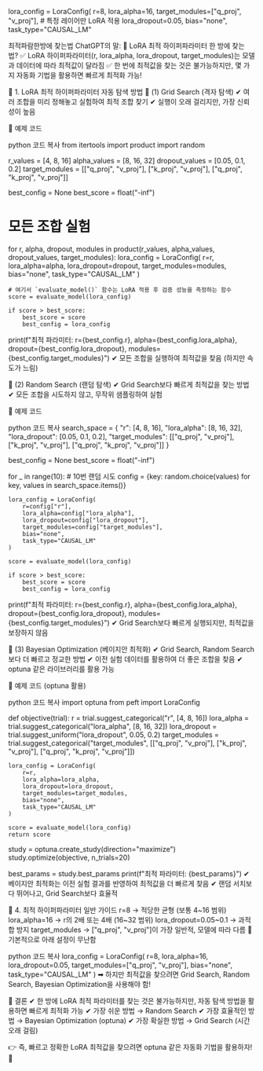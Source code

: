 ﻿lora_config = LoraConfig(
    r=8,
    lora_alpha=16,
    target_modules=["q_proj", "v_proj"],  # 특정 레이어만 LoRA 적용
    lora_dropout=0.05,
    bias="none",
    task_type="CAUSAL_LM"

최적파람한방에 찾는법
ChatGPT의 말:
🚀 LoRA 최적 하이퍼파라미터 한 방에 찾는 법?
✅ LoRA 하이퍼파라미터(r, lora_alpha, lora_dropout, target_modules)는 모델과 데이터에 따라 최적값이 달라짐
✅ 한 번에 최적값을 찾는 것은 불가능하지만, 몇 가지 자동화 기법을 활용하면 빠르게 최적화 가능!

📌 1. LoRA 최적 하이퍼파라미터 자동 탐색 방법
🔹 (1) Grid Search (격자 탐색)
✔ 여러 조합을 미리 정해놓고 실험하여 최적 조합 찾기
✔ 실행이 오래 걸리지만, 가장 신뢰성이 높음

📌 예제 코드

python
코드 복사
from itertools import product
import random

r_values = [4, 8, 16]
alpha_values = [8, 16, 32]
dropout_values = [0.05, 0.1, 0.2]
target_modules = [["q_proj", "v_proj"], ["k_proj", "v_proj"], ["q_proj", "k_proj", "v_proj"]]

best_config = None
best_score = float("-inf")

# 모든 조합 실험
for r, alpha, dropout, modules in product(r_values, alpha_values, dropout_values, target_modules):
    lora_config = LoraConfig(
        r=r,
        lora_alpha=alpha,
        lora_dropout=dropout,
        target_modules=modules,
        bias="none",
        task_type="CAUSAL_LM"
    )

    # 여기서 `evaluate_model()` 함수는 LoRA 적용 후 검증 성능을 측정하는 함수
    score = evaluate_model(lora_config)

    if score > best_score:
        best_score = score
        best_config = lora_config

print(f"최적 파라미터: r={best_config.r}, alpha={best_config.lora_alpha}, dropout={best_config.lora_dropout}, modules={best_config.target_modules}")
✔ 모든 조합을 실행하여 최적값을 찾음 (하지만 속도가 느림)

🔹 (2) Random Search (랜덤 탐색)
✔ Grid Search보다 빠르게 최적값을 찾는 방법
✔ 모든 조합을 시도하지 않고, 무작위 샘플링하여 실험

📌 예제 코드

python
코드 복사
search_space = {
    "r": [4, 8, 16],
    "lora_alpha": [8, 16, 32],
    "lora_dropout": [0.05, 0.1, 0.2],
    "target_modules": [["q_proj", "v_proj"], ["k_proj", "v_proj"], ["q_proj", "k_proj", "v_proj"]]
}

best_config = None
best_score = float("-inf")

for _ in range(10):  # 10번 랜덤 시도
    config = {key: random.choice(values) for key, values in search_space.items()}
    
    lora_config = LoraConfig(
        r=config["r"],
        lora_alpha=config["lora_alpha"],
        lora_dropout=config["lora_dropout"],
        target_modules=config["target_modules"],
        bias="none",
        task_type="CAUSAL_LM"
    )

    score = evaluate_model(lora_config)

    if score > best_score:
        best_score = score
        best_config = lora_config

print(f"최적 파라미터: r={best_config.r}, alpha={best_config.lora_alpha}, dropout={best_config.lora_dropout}, modules={best_config.target_modules}")
✔ Grid Search보다 빠르게 실행되지만, 최적값을 보장하지 않음

🔹 (3) Bayesian Optimization (베이지안 최적화)
✔ Grid Search, Random Search보다 더 빠르고 정교한 방법
✔ 이전 실험 데이터를 활용하여 더 좋은 조합을 찾음
✔ optuna 같은 라이브러리를 활용 가능

📌 예제 코드 (optuna 활용)

python
코드 복사
import optuna
from peft import LoraConfig

def objective(trial):
    r = trial.suggest_categorical("r", [4, 8, 16])
    lora_alpha = trial.suggest_categorical("lora_alpha", [8, 16, 32])
    lora_dropout = trial.suggest_uniform("lora_dropout", 0.05, 0.2)
    target_modules = trial.suggest_categorical("target_modules", [["q_proj", "v_proj"], ["k_proj", "v_proj"], ["q_proj", "k_proj", "v_proj"]])

    lora_config = LoraConfig(
        r=r,
        lora_alpha=lora_alpha,
        lora_dropout=lora_dropout,
        target_modules=target_modules,
        bias="none",
        task_type="CAUSAL_LM"
    )

    score = evaluate_model(lora_config)
    return score

study = optuna.create_study(direction="maximize")
study.optimize(objective, n_trials=20)

best_params = study.best_params
print(f"최적 파라미터: {best_params}")
✔ 베이지안 최적화는 이전 실험 결과를 반영하여 최적값을 더 빠르게 찾음
✔ 랜덤 서치보다 뛰어나고, Grid Search보다 효율적

📌 4. 최적 하이퍼파라미터 일반 가이드
r=8 → 적당한 균형 (보통 4~16 범위)
lora_alpha=16 → r의 2배 또는 4배 (16~32 범위)
lora_dropout=0.05~0.1 → 과적합 방지
target_modules → ["q_proj", "v_proj"]이 가장 일반적, 모델에 따라 다름
📌 기본적으로 아래 설정이 무난함

python
코드 복사
lora_config = LoraConfig(
    r=8,
    lora_alpha=16,
    lora_dropout=0.05,
    target_modules=["q_proj", "v_proj"],
    bias="none",
    task_type="CAUSAL_LM"
)
➡ 하지만 최적값을 찾으려면 Grid Search, Random Search, Bayesian Optimization을 사용해야 함!

🚀 결론
✔ 한 방에 LoRA 최적 파라미터를 찾는 것은 불가능하지만, 자동 탐색 방법을 활용하면 빠르게 최적화 가능
✔ 가장 쉬운 방법 → Random Search
✔ 가장 효율적인 방법 → Bayesian Optimization (optuna)
✔ 가장 확실한 방법 → Grid Search (시간 오래 걸림)

👉 즉, 빠르고 정확한 LoRA 최적값을 찾으려면 optuna 같은 자동화 기법을 활용하자! 🚀





